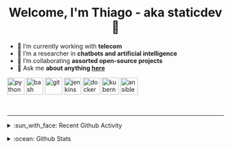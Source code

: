 <h1 align="center"> Welcome, I'm Thiago - aka staticdev 👋 </h1>

- 🔭 I’m currently working with **telecom**
- 🌱 I’m a researcher in **chatbots and artificial intelligence**
- 👯 I’m collaborating **assorted open-source projects**
- 💬 Ask me **about anything [here](https://github.com/staticdev/staticdev/issues)**

<p align="left"><img src="https://www.vectorlogo.zone/logos/python/python-icon.svg" alt="python" width="40" height="40"/> <img src="https://www.vectorlogo.zone/logos/gnu_bash/gnu_bash-icon.svg" alt="bash" width="40" height="40"/> <img src="https://www.vectorlogo.zone/logos/git-scm/git-scm-icon.svg" alt="git" width="40" height="40"/> <img src="https://www.vectorlogo.zone/logos/jenkins/jenkins-icon.svg" alt="jenkins" width="40" height="40"/> <img src="https://www.vectorlogo.zone/logos/docker/docker-icon.svg" alt="docker" width="40" height="40"/> <img src="https://www.vectorlogo.zone/logos/kubernetes/kubernetes-icon.svg" alt="kubernetes" width="40" height="40"/> <img src="https://www.vectorlogo.zone/logos/ansible/ansible-icon.svg" alt="ansible" width="40" height="40"/></p>

<br />

---

<p>
<details>
  <summary>:sun_with_face: Recent Github Activity</summary>
  
<!--START_SECTION:activity-->
1. 🎉 Merged PR [#356](https://github.com/staticdev/git-portfolio/pull/356) in [staticdev/git-portfolio](https://github.com/staticdev/git-portfolio)
2. 🎉 Merged PR [#81](https://github.com/staticdev/human-readable/pull/81) in [staticdev/human-readable](https://github.com/staticdev/human-readable)
3. 🗣 Commented on [#356](https://github.com/staticdev/git-portfolio/issues/356) in [staticdev/git-portfolio](https://github.com/staticdev/git-portfolio)
4. 🎉 Merged PR [#358](https://github.com/staticdev/git-portfolio/pull/358) in [staticdev/git-portfolio](https://github.com/staticdev/git-portfolio)
5. 🗣 Commented on [#81](https://github.com/staticdev/human-readable/issues/81) in [staticdev/human-readable](https://github.com/staticdev/human-readable)
<!--END_SECTION:activity-->

</details>
</p>

<p>
<details>
  <summary>:ocean: Github Stats</summary>

  <img align="center" alt="staticdev's Github Stats" src="https://github-readme-stats.anuraghazra1.vercel.app/api?username=staticdev&show_icons=true&hide_border=true&bg_color=00000000" />

</details>
</p>
